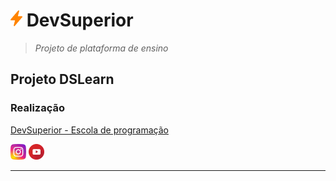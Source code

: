 # ![DevSuperior logo](https://raw.githubusercontent.com/devsuperior/bds-assets/main/ds/devsuperior-logo-small.png) DevSuperior
>  *Projeto de plataforma de ensino*

## Projeto DSLearn

### Realização
[DevSuperior - Escola de programação](https://devsuperior.com.br)

[![DevSuperior no Instagram](https://raw.githubusercontent.com/devsuperior/bds-assets/main/ds/ig-icon.png)](https://instagram.com/devsuperior.ig)
[![DevSuperior no Youtube](https://raw.githubusercontent.com/devsuperior/bds-assets/main/ds/yt-icon.png)](https://youtube.com/devsuperior)

___
